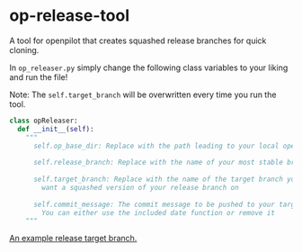 # op-release-tool
A tool for openpilot that creates squashed release branches for quick cloning.

In `op_releaser.py` simply change the following class variables to your liking and run the file!

Note: The `self.target_branch` will be overwritten every time you run the tool.

```python
class opReleaser:
  def __init__(self):
    """
      self.op_base_dir: Replace with the path leading to your local openpilot repository
      
      self.release_branch: Replace with the name of your most stable branch
      
      self.target_branch: Replace with the name of the target branch you
        want a squashed version of your release branch on
        
      self.commit_message: The commit message to be pushed to your target_branch.
        You can either use the included date function or remove it
    """
```

[An example release target branch.](https://github.com/ShaneSmiskol/openpilot/commits/stock_additions-release)
